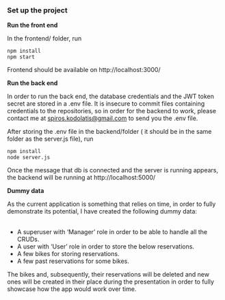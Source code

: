 ### **Set up the project**

**Run the front end**

In the frontend/ folder, run 

```plaintext
npm install
npm start
```

Frontend should be available on http://localhost:3000/

**Run the back end**

In order to run the back end, the database credentials and the JWT token secret are stored in a .env file. It is insecure to commit files containing credentials to the repositories, so in order for the backend to work, please contact me at [spiros.kodolatis@gmail.com](mailto:spiros.kodolatis@gmail.com) to send you the .env file.

After storing the .env file in the backend/folder ( it should be in the same folder as the server.js file), run

```plaintext
npm install
node server.js
```

Once the message that db is connected and the server is running appears, the backend will be running at http://localhost:5000/

**Dummy data**

As the current application is something that relies on time, in order to fully demonstrate its potential, I have created the following dummy data:  
 

*   A superuser with ‘Manager’ role in order to be able to handle all the CRUDs.
*   A user with ‘User’ role in order to store the below reservations.
*   A few bikes for storing reservations.
*   A few past reservations for some bikes.

The bikes and, subsequently, their reservations will be deleted and new ones will be created in their place during the presentation in order to fully showcase how the app would work over time.
